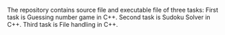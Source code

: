   The repository contains source file and executable file of three tasks:
  First task is Guessing number game in C++.
  Second task is Sudoku Solver in C++.
  Third task is File handling in C++.
  
  
